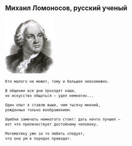 <!--2021-11-29 15:08:04-->
## Михаил Ломоносов, русский ученый
<img src="./lomonosov.jpg">

    Кто малого не может, тому и большее невозможно.

>  

    В общении все дни проходят наши, 
    но искусство общаться — удел немногих...

>  

    Один опыт я ставлю выше, чем тысячу мнений,
    рожденных только воображением.

>  

    Ошибки замечать немногого стоит: дать нечто лучшее — 
    вот что приличествует достойному человеку.

>  

    Математику уже за то любить следует, 
    что она ум в порядок приводит.
